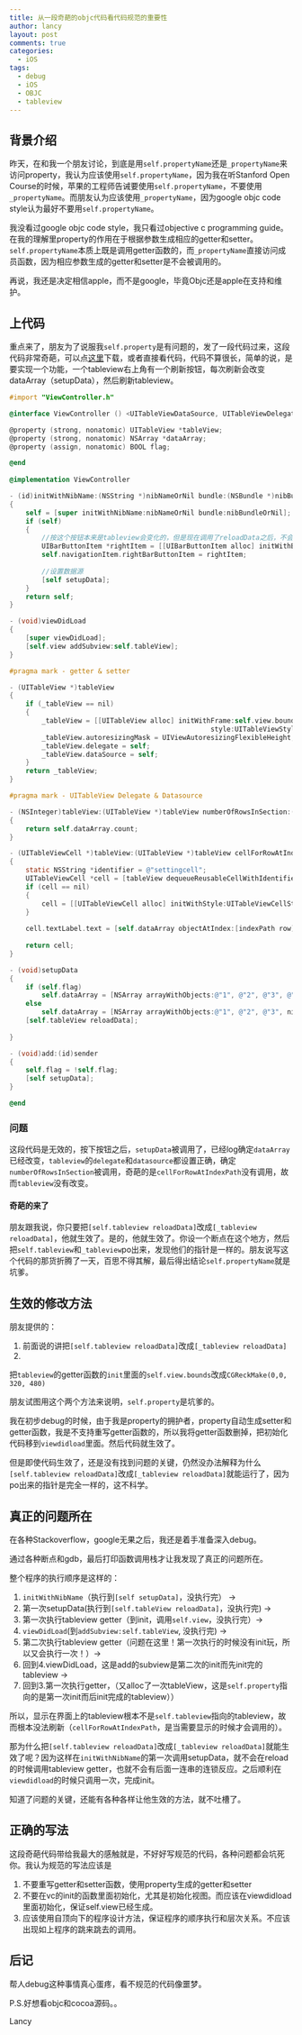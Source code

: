 ```yaml
---
title: 从一段奇葩的objc代码看代码规范的重要性
author: lancy
layout: post
comments: true
categories:
  - iOS
tags:
  - debug
  - iOS
  - OBJC
  - tableview
---
```

## 背景介绍
昨天，在和我一个朋友讨论，到底是用`self.propertyName`还是`_propertyName`来访问property，我认为应该使用`self.propertyName`，因为我在听Stanford
Open
Course的时候，苹果的工程师告诫要使用`self.propertyName`，不要使用`_propertyName`。而朋友认为应该使用`_propertyName`，因为google
objc code style认为最好不要用`self.propertyName`。

我没看过google objc code style，我只看过objective c programming
guide。在我的理解里property的作用在于根据参数生成相应的getter和setter。`self.propertyName`本质上既是调用getter函数的，而`_propertyName`直接访问成员函数，因为相应参数生成的getter和setter是不会被调用的。

再说，我还是决定相信apple，而不是google，毕竟Objc还是apple在支持和维护。

## 上代码
重点来了，朋友为了说服我`self.property`是有问题的，发了一段代码过来，这段代码非常奇葩，可以点[这里](http://lancy.applesysu.com/wp-content/uploads/2012/11/FuckTableView.zip)下载，或者直接看代码，代码不算很长，简单的说，是要实现一个功能，一个tableview右上角有一个刷新按钮，每次刷新会改变dataArray（setupData），然后刷新tableview。

```objective-c
#import "ViewController.h"

@interface ViewController () <UITableViewDataSource, UITableViewDelegate>

@property (strong, nonatomic) UITableView *tableView;
@property (strong, nonatomic) NSArray *dataArray;
@property (assign, nonatomic) BOOL flag;

@end
    
@implementation ViewController

- (id)initWithNibName:(NSString *)nibNameOrNil bundle:(NSBundle *)nibBundleOrNil
{
    self = [super initWithNibName:nibNameOrNil bundle:nibBundleOrNil];
    if (self)
    {
        //按这个按钮本来是tableview会变化的，但是现在调用了reloadData之后，不会调用cellForRowAtIndexPath这个方法。
        UIBarButtonItem *rightItem = [[UIBarButtonItem alloc] initWithBarButtonSystemItem:UIBarButtonSystemItemEdit target:self action:@selector(add:)];
        self.navigationItem.rightBarButtonItem = rightItem;
        
        //设置数据源
        [self setupData];
    }
    return self;
}

- (void)viewDidLoad
{
    [super viewDidLoad];
    [self.view addSubview:self.tableView];
}

#pragma mark - getter & setter

- (UITableView *)tableView
{
    if (_tableView == nil)
    {
        _tableView = [[UITableView alloc] initWithFrame:self.view.bounds
                                                  style:UITableViewStyleGrouped];
        _tableView.autoresizingMask = UIViewAutoresizingFlexibleHeight;
        _tableView.delegate = self;
        _tableView.dataSource = self;    
    }
    return _tableView;
}

#pragma mark - UITableView Delegate & Datasource

- (NSInteger)tableView:(UITableView *)tableView numberOfRowsInSection:(NSInteger)section
{
    return self.dataArray.count;
}

- (UITableViewCell *)tableView:(UITableView *)tableView cellForRowAtIndexPath:(NSIndexPath *)indexPath
{
    static NSString *identifier = @"settingcell";
    UITableViewCell *cell = [tableView dequeueReusableCellWithIdentifier:identifier];
    if (cell == nil)
    {
        cell = [[UITableViewCell alloc] initWithStyle:UITableViewCellStyleDefault reuseIdentifier:identifier];
    }
    
    cell.textLabel.text = [self.dataArray objectAtIndex:[indexPath row]];
    
    return cell;
}

- (void)setupData
{
    if (self.flag)
        self.dataArray = [NSArray arrayWithObjects:@"1", @"2", @"3", @"fuck", nil];
    else
        self.dataArray = [NSArray arrayWithObjects:@"1", @"2", @"3", nil];
    [self.tableView reloadData];
    
}

- (void)add:(id)sender
{
    self.flag = !self.flag;
    [self setupData];
}

@end
```

### 问题
这段代码是无效的，按下按钮之后，`setupData`被调用了，已经log确定`dataArray`已经改变，`tableview`的`delegate`和`datasource`都设置正确，确定`numberOfRowsInSection`被调用，奇葩的是`cellForRowAtIndexPath`没有调用，故而`tableview`没有改变。
#### 奇葩的来了
朋友跟我说，你只要把`[self.tableview reloadData]`改成`[_tableview
reloadData]`，他就生效了。是的，他就生效了。你设一个断点在这个地方，然后把`self.tableview`和`_tableview`po出来，发现他们的指针是一样的。朋友说写这个代码的那货折腾了一天，百思不得其解，最后得出结论`self.propertyName`就是坑爹。

## 生效的修改方法
朋友提供的：

1. 前面说的讲把`[self.tableview reloadData]`改成`[_tableview reloadData]`
2.
把`tableview`的getter函数的`init`里面的`self.view.bounds`改成`CGReckMake(0,0,
320, 480)`

朋友试图用这个两个方法来说明，`self.property`是坑爹的。

我在初步debug的时候，由于我是property的拥护者，property自动生成setter和getter函数，我是不支持重写getter函数的，所以我将getter函数删掉，把初始化代码移到`viewdidload`里面。然后代码就生效了。

但是即使代码生效了，还是没有找到问题的关键，仍然没办法解释为什么`[self.tableview
reloadData]`改成`[_tableview reloadData]`就能运行了，因为po出来的指针是完全一样的，这不科学。
## 真正的问题所在
在各种Stackoverflow，google无果之后，我还是着手准备深入debug。

通过各种断点和gdb，最后打印函数调用栈才让我发现了真正的问题所在。

整个程序的执行顺序是这样的：

1. `initWithNibName`（执行到`[self setupData]`，没执行完） -> 
2. 第一次setupData(执行到`[self.tableView reloadData]`，没执行完) -> 
3. 第一次执行tableview getter（到init，调用`self.view`，没执行完）->
4. `viewDidLoad`(到`addSubview:self.tableView`, 没执行完) ->
5. 第二次执行tableview getter（问题在这里！第一次执行的时候没有init玩，所以又会执行一次！）-> 
6. 回到4.viewDidLoad，这是add的subview是第二次的init而先init完的tableview ->
7. 回到3.第一次执行getter，（又alloc了一次tableView，这是`self.property`指向的是第一次init而后init完成的tableview））

所以，显示在界面上的tableview根本不是`self.tableview`指向的tableview，故而根本没法刷新（`cellForRowAtIndexPath`，是当需要显示的时候才会调用的）。

那为什么把`[self.tableview reloadData]`改成`[_tableview
reloadData]`就能生效了呢？因为这样在`initWithNibName`的第一次调用setupData，就不会在reload的时候调用tableview
getter，也就不会有后面一连串的连锁反应。之后顺利在`viewdidload`的时候只调用一次，完成init。

知道了问题的关键，还能有各种各样让他生效的方法，就不吐槽了。
## 正确的写法
这段奇葩代码带给我最大的感触就是，不好好写规范的代码，各种问题都会坑死你。我认为规范的写法应该是

1. 不要重写getter和setter函数，使用property生成的getter和setter
2. 不要在vc的init的函数里面初始化，尤其是初始化视图。而应该在viewdidload里面初始化，保证self.view已经生成。
3. 应该使用自顶向下的程序设计方法，保证程序的顺序执行和层次关系。不应该出现如上程序的跳来跳去的调用。

## 后记
帮人debug这种事情真心蛋疼，看不规范的代码像噩梦。

P.S.好想看objc和cocoa源码。。

Lancy
